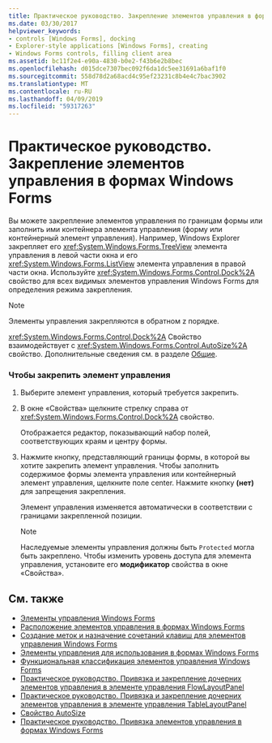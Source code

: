 ```yaml
---
title: Практическое руководство. Закрепление элементов управления в формах Windows Forms
ms.date: 03/30/2017
helpviewer_keywords:
- controls [Windows Forms], docking
- Explorer-style applications [Windows Forms], creating
- Windows Forms controls, filling client area
ms.assetid: bc11f2e4-e90a-4830-b0e2-f43b6e2b8bec
ms.openlocfilehash: d015dce7307bec092f6da1dc5ee31691a6baf1f0
ms.sourcegitcommit: 558d78d2a68acd4c95ef23231c8b4e4c7bac3902
ms.translationtype: MT
ms.contentlocale: ru-RU
ms.lasthandoff: 04/09/2019
ms.locfileid: "59317263"
---
```

# <a name="how-to-dock-controls-on-windows-forms"></a>Практическое руководство. Закрепление элементов управления в формах Windows Forms
Вы можете закрепление элементов управления по границам формы или заполнить ими контейнера элемента управления (форму или контейнерный элемент управления). Например, Windows Explorer закрепляет его <xref:System.Windows.Forms.TreeView> элемента управления в левой части окна и его <xref:System.Windows.Forms.ListView> элемента управления в правой части окна. Используйте <xref:System.Windows.Forms.Control.Dock%2A> свойство для всех видимых элементов управления Windows Forms для определения режима закрепления.  
  
> [!NOTE]
>  Элементы управления закрепляются в обратном z порядке.  
  
 <xref:System.Windows.Forms.Control.Dock%2A> Свойство взаимодействует с <xref:System.Windows.Forms.Control.AutoSize%2A> свойство. Дополнительные сведения см. в разделе [Общие](autosize-property-overview.md).  
  
### <a name="to-dock-a-control"></a>Чтобы закрепить элемент управления  
  
1. Выберите элемент управления, который требуется закрепить.  
  
2. В окне «Свойства» щелкните стрелку справа от <xref:System.Windows.Forms.Control.Dock%2A> свойство.  
  
     Отображается редактор, показывающий набор полей, соответствующих краям и центру формы.  
  
3. Нажмите кнопку, представляющий границы формы, в которой вы хотите закрепить элемент управления. Чтобы заполнить содержимое формы элемента управления или контейнерный элемент управления, щелкните поле center. Нажмите кнопку **(нет)** для запрещения закрепления.  
  
     Элемент управления изменяется автоматически в соответствии с границами закрепленной позиции.  
  
    > [!NOTE]
    >  Наследуемые элементы управления должны быть `Protected` могла быть закреплено. Чтобы изменить уровень доступа для элемента управления, установите его **модификатор** свойства в окне «Свойства».  
  
## <a name="see-also"></a>См. также

- [Элементы управления Windows Forms](index.md)
- [Расположение элементов управления в формах Windows Forms](arranging-controls-on-windows-forms.md)
- [Создание меток и назначение сочетаний клавиш для элементов управления Windows Forms](labeling-individual-windows-forms-controls-and-providing-shortcuts-to-them.md)
- [Элементы управления для использования в формах Windows Forms](controls-to-use-on-windows-forms.md)
- [Функциональная классификация элементов управления Windows Forms](windows-forms-controls-by-function.md)
- [Практическое руководство. Привязка и закрепление дочерних элементов управления в элементе управления FlowLayoutPanel](how-to-anchor-and-dock-child-controls-in-a-flowlayoutpanel-control.md)
- [Практическое руководство. Привязка и закрепление дочерних элементов управления в элементе управления TableLayoutPanel](how-to-anchor-and-dock-child-controls-in-a-tablelayoutpanel-control.md)
- [Свойство AutoSize](autosize-property-overview.md)
- [Практическое руководство. Привязка элементов управления в формах Windows Forms](how-to-anchor-controls-on-windows-forms.md)
